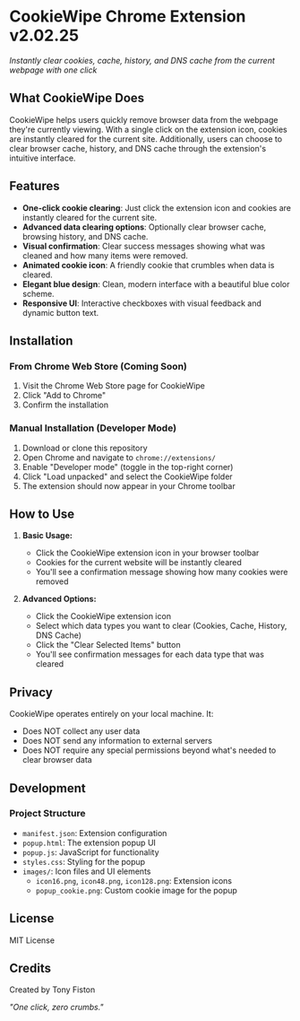 # CookieWipe Chrome Extension v2.02.25

*Instantly clear cookies, cache, history, and DNS cache from the current webpage with one click*

## What CookieWipe Does

CookieWipe helps users quickly remove browser data from the webpage they're currently viewing. With a single click on the extension icon, cookies are instantly cleared for the current site. Additionally, users can choose to clear browser cache, history, and DNS cache through the extension's intuitive interface.

## Features

- **One-click cookie clearing**: Just click the extension icon and cookies are instantly cleared for the current site.
- **Advanced data clearing options**: Optionally clear browser cache, browsing history, and DNS cache.
- **Visual confirmation**: Clear success messages showing what was cleaned and how many items were removed.
- **Animated cookie icon**: A friendly cookie that crumbles when data is cleared.
- **Elegant blue design**: Clean, modern interface with a beautiful blue color scheme.
- **Responsive UI**: Interactive checkboxes with visual feedback and dynamic button text.

## Installation

### From Chrome Web Store (Coming Soon)
1. Visit the Chrome Web Store page for CookieWipe
2. Click "Add to Chrome"
3. Confirm the installation

### Manual Installation (Developer Mode)
1. Download or clone this repository
2. Open Chrome and navigate to `chrome://extensions/`
3. Enable "Developer mode" (toggle in the top-right corner)
4. Click "Load unpacked" and select the CookieWipe folder
5. The extension should now appear in your Chrome toolbar

## How to Use

1. **Basic Usage:**
   - Click the CookieWipe extension icon in your browser toolbar
   - Cookies for the current website will be instantly cleared
   - You'll see a confirmation message showing how many cookies were removed

2. **Advanced Options:**
   - Click the CookieWipe extension icon
   - Select which data types you want to clear (Cookies, Cache, History, DNS Cache)
   - Click the "Clear Selected Items" button
   - You'll see confirmation messages for each data type that was cleared

## Privacy

CookieWipe operates entirely on your local machine. It:
- Does NOT collect any user data
- Does NOT send any information to external servers
- Does NOT require any special permissions beyond what's needed to clear browser data

## Development

### Project Structure
- `manifest.json`: Extension configuration
- `popup.html`: The extension popup UI
- `popup.js`: JavaScript for functionality
- `styles.css`: Styling for the popup
- `images/`: Icon files and UI elements
  - `icon16.png`, `icon48.png`, `icon128.png`: Extension icons
  - `popup_cookie.png`: Custom cookie image for the popup

## License

MIT License

## Credits

Created by Tony Fiston

*"One click, zero crumbs."* 